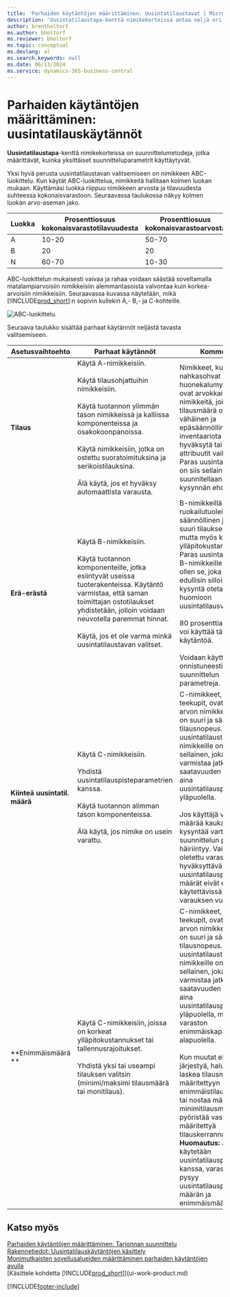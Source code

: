```yaml
---
title: 'Parhaiden käytäntöjen määrittäminen: Uusintatilaustavat | Microsoft Docs'
description: 'Uusintatilaustapa-kenttä nimikekorteissa antaa neljä eri suunnittelumetodia, jotka määrittävät, kuinka yksittäiset suunnitteluparametrit käyttäytyvät.'
author: brentholtorf
ms.author: bholtorf
ms.reviewer: bholtorf
ms.topic: conceptual
ms.devlang: al
ms.search.keywords: null
ms.date: 06/13/2024
ms.service: dynamics-365-business-central
---
```

# Parhaiden käytäntöjen määrittäminen: uusintatilauskäytännöt

**Uusintatilaustapa**-kenttä nimikekorteissa on suunnittelumetodeja, jotka määrittävät, kuinka yksittäiset suunnitteluparametrit käyttäytyvät.  

Yksi hyvä perusta uusintatilaustavan valitsemiseen on nimikkeen ABC-luokittelu. Kun käytät ABC-luokittelua, nimikkeitä hallitaan kolmen luokan mukaan. Käyttämäsi luokka riippuu nimikkeen arvosta ja tilavuudesta suhteessa kokonaisvarastoon. Seuraavassa taulukossa näkyy kolmen luokan arvo-aseman jako.

|Luokka|Prosenttiosuus kokonaisvarastotilavuudesta|Prosenttiosuus kokonaisvarastoarvosta|
|-----|-----------------------------|----------------------------|
|A|10-20|50-70|
|B|20|20|
|N|60-70|10-30|

ABC-luokittelun mukaisesti vaivaa ja rahaa voidaan säästää soveltamalla matalampiarvoisiin nimikkeisiin alemmantasoista valvontaa kuin korkea-arvoisiin nimikkeisiin. Seuraavassa kuvassa näytetään, mikä [!INCLUDE[prod_short](includes/prod_short.md)]:n sopivin kullekin A,- B,- ja C-kohteille.

![ABC-luokittelu.](media/abc_classification.png "abc_classification")

Seuraava taulukko sisältää parhaat käytännöt neljästä tavasta valitsemiseen.  

|Asetusvaihtoehto|Parhaat käytännöt|Kommentti|  
|------------------|-------------------|-------------|  
|**Tilaus**|Käytä A-nimikkeisiin.<br /><br /> Käytä tilausohjattuihin nimikkeisiin.<br /><br /> Käytä tuotannon ylimmän tason nimikkeissä ja kalliissa komponenteissa ja osakokoonpanoissa.<br /><br /> Käytä nimikkeisiin, jotka on ostettu suoratoimituksina ja serikoistilauksina.<br /><br /> Älä käytä, jos et hyväksy automaattista varausta.|Nimikkeet, kuten nahkasohvat huonekalumyymälässä, ovat arvokkaita nimikkeitä, joiden tilausmäärä on vähäinen ja epäsäännöllinen, joten inventaariota ei hyväksytä tai vaaditut attribuutit vaihtelevat. Paras uusintatilaustapa on siis sellainen, joka suunnitellaan erityisesti kysynnän ehdoilla.|  
|**Erä-erästä**|Käytä B-nimikkeisiin.<br /><br /> Käytä tuotannon komponenteille, jotka esiintyvät useissa tuoterakenteissa. Käytäntö varmistaa, että saman toimittajan ostotilaukset yhdistetään, jolloin voidaan neuvotella paremmat hinnat.<br /><br /> Käytä, jos et ole varma minkä uusintatilaustavan valitset.|B-nimikkeillä kuten ruokailutuoleilla, on säännöllinen ja melko suuri tilauksen nopeus, mutta myös korkeat ylläpitokustannukset. Paras uusintatilaustapa B-nimikkeille on näin ollen se, joka on edullisin silloin, kun kysyntä otetaan huomioon uusintatilausvälissä.<br /><br /> 80 prosenttia kohteista voi käyttää tätä käytäntöä.<br /><br /> Voidaan käyttää onnistuneesti ilman suunnittelun parametreja.|  
|**Kiinteä uusintatil. määrä**|Käytä C-nimikkeisiin.<br /><br /> Yhdistä uusintatilauspisteparametrien kanssa.<br /><br /> Käytä tuotannon alimman tason komponenteissa.<br /><br /> Älä käytä, jos nimike on usein varattu.|C-nimikkeet, kuten teekupit, ovat vähäsen arvon nimikkeitä, jolla on suuri ja säännöllinen tilausnopeus. Paras uusintatilaustapa C-nimikkeille on siis sellainen, joka varmistaa jatkuvan saatavuuden pysymällä aina uusintatilauspisteen yläpuolella.<br /><br /> Jos käyttäjä varaa määrää kaukaista kysyntää varten, suunnittelun perusta häiriintyy. Vaikka oletettu varastotaso on hyväksyttävä suhteessa uusintatilauspisteeseen, määrät eivät ehkä ole käytettävissä varauksen vuoksi.|  
|**Enimmäismäärä **|Käytä C-nimikkeisiin, joissa on korkeat ylläpitokustannukset tai tallennusrajoitukset.<br /><br /> Yhdistä yksi tai useampi tilauksen valitsin (minimi/maksimi tilausmäärä tai monitilaus).|C-nimikkeet, kuten teekupit, ovat vähäsen arvon nimikkeitä, jolla on suuri ja säännöllinen tilausnopeus. Paras uusintatilaustapa C-nimikkeille on siis sellainen, joka varmistaa jatkuvan saatavuuden pysymällä aina uusintatilauspisteen yläpuolella, mutta varaston enimmäiskapasiteetin alapuolella.<br /><br /> Kun muutat ehdotettua järjestyä, haluat ehkä laskea tilausmäärää määritettyyn enimmäistilausmäärään tai nostaa määritettyyn minimitilausmäärään tai pyöristää vastaamaan määritettyä tilauskerrannaista. **Huomautus:**  Jos tätä käytetään uusintatilauspisteen kanssa, varaston määrä pysyy uusintatilauspisteen määrän ja enimmäismäärän välillä.|  

## Katso myös

 [Parhaiden käytäntöjen määrittäminen: Tarjonnan suunnittelu](setup-best-practices-supply-planning.md)  
 [Rakennetiedot: Uusintatilauskäytäntöjen käsittely](design-details-handling-reordering-policies.md)  
 [Monimutkaisten sovellusalueiden määrittäminen parhaiden käytäntöjen avulla](set-up-complex-application-areas-using-best-practices.md)  
 [Käsittele kohdetta [!INCLUDE[prod_short](includes/prod_short.md)]](ui-work-product.md)


[!INCLUDE[footer-include](includes/footer-banner.md)]
